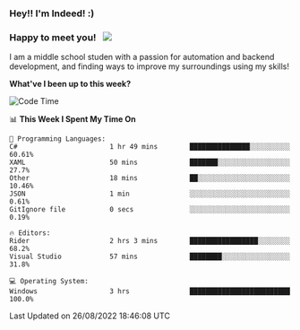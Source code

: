 ### Hey!! I'm Indeed! :) 

### Happy to meet you! &nbsp; ![](https://visitor-badge.glitch.me/badge?page_id=Indeedornot.Indeedornot)

I am a middle school studen with a passion for automation and backend development, and finding ways to improve my surroundings using my skills!

**What've I been up to this week?** 

<!--START_SECTION:waka-->
![Code Time](http://img.shields.io/badge/Code%20Time-323%20hrs%2034%20mins-blue)

📊 **This Week I Spent My Time On** 

```text
💬 Programming Languages: 
C#                       1 hr 49 mins        ███████████████░░░░░░░░░░   60.61% 
XAML                     50 mins             ███████░░░░░░░░░░░░░░░░░░   27.7% 
Other                    18 mins             ██░░░░░░░░░░░░░░░░░░░░░░░   10.46% 
JSON                     1 min               ░░░░░░░░░░░░░░░░░░░░░░░░░   0.61% 
GitIgnore file           0 secs              ░░░░░░░░░░░░░░░░░░░░░░░░░   0.19%

🔥 Editors: 
Rider                    2 hrs 3 mins        █████████████████░░░░░░░░   68.2% 
Visual Studio            57 mins             ████████░░░░░░░░░░░░░░░░░   31.8%

💻 Operating System: 
Windows                  3 hrs               █████████████████████████   100.0%

```


 Last Updated on 26/08/2022 18:46:08 UTC
<!--END_SECTION:waka-->
